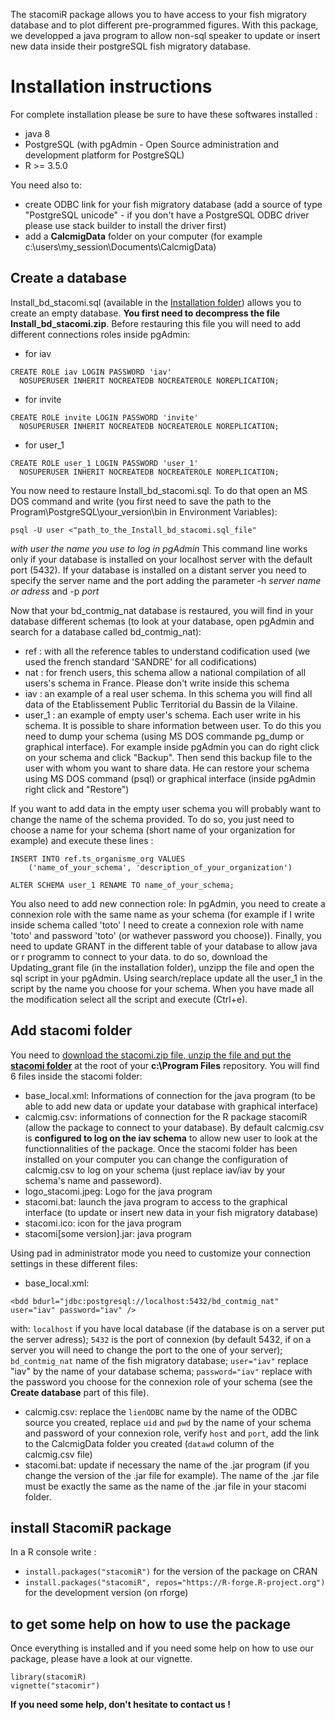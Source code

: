 The stacomiR package allows you to have access to your fish migratory database and to plot different pre-programmed figures. With this package, we developped a java program to allow non-sql speaker to update or insert new data inside their postgreSQL fish migratory database.

# Installation instructions

For complete installation please be sure to have these softwares installed :
- java 8
- PostgreSQL (with pgAdmin - Open Source administration and development platform for PostgreSQL)
- R >= 3.5.0

You need also to:
- create ODBC link for your fish migratory database (add a source of type "PostgreSQL unicode" - if you don't have a PostgreSQL ODBC driver please use stack builder to install the driver first)
- add a **CalcmigData** folder on your computer (for example c:\users\my_session\Documents\CalcmigData)

## Create a database
Install_bd_stacomi.sql (available in the [Installation folder](https://github.com/MarionLegrandLogrami/stacomiR/tree/master/Installation)) allows you to create an empty database. **You first need to decompress the file Install_bd_stacomi.zip**.
Before restauring this file you will need to add different connections roles inside pgAdmin:
- for iav
```
CREATE ROLE iav LOGIN PASSWORD 'iav'
  NOSUPERUSER INHERIT NOCREATEDB NOCREATEROLE NOREPLICATION;
```
- for invite
```
CREATE ROLE invite LOGIN PASSWORD 'invite'
  NOSUPERUSER INHERIT NOCREATEDB NOCREATEROLE NOREPLICATION;
```
- for user_1
```
CREATE ROLE user_1 LOGIN PASSWORD 'user_1'
  NOSUPERUSER INHERIT NOCREATEDB NOCREATEROLE NOREPLICATION;
```

You now need to restaure Install_bd_stacomi.sql. To do that open an MS DOS command and write (you first need to save the path to the Program\PostgreSQL\your_version\bin in Environment Variables):
```
psql -U user <"path_to_the_Install_bd_stacomi.sql_file"
```
*with user the name you use to log in pgAdmin*
This command line works only if your database is installed on your localhost server with the default port (5432). If your database is installed on a distant server you need to specify the server name and the port adding the parameter -h *server name or adress* and -p *port*

Now that your bd_contmig_nat database is restaured, you will find in your database different schemas (to look at your database, open pgAdmin and search for a database called bd_contmig_nat):
- ref : with all the reference tables to understand codification used (we used the french standard 'SANDRE' for all codifications)
- nat : for french users, this schema allow a national compilation of all users's schema in France. Please don't write inside this schema
- iav : an example of a real user schema. In this schema you will find all data of the Etablissement Public Territorial du Bassin de la Vilaine.
- user_1 : an example of empty user's schema. Each user write in his schema. It is possible to share information between user. To do this you need to dump your schema (using MS DOS commande pg_dump or graphical interface). For example inside pgAdmin you can do right click on your schema and click "Backup". Then send this backup file to the user with whom you want to share data. He can restore your schema using MS DOS command (psql) or graphical interface (inside pgAdmin right click and "Restore")

If you want to add data in the empty user schema you will probably want to change the name of the schema provided. To do so, you just need to choose a name for your schema (short name of your organization for example) and execute these lines :

```
INSERT INTO ref.ts_organisme_org VALUES
    ('name_of_your_schema', 'description_of_your_organization')

ALTER SCHEMA user_1 RENAME TO name_of_your_schema;
```
You also need to add new connection role:
In pgAdmin, you need to create a connexion role with the same name as your schema (for example if I write inside schema called 'toto' I need to create a connexion role with name 'toto' and password 'toto' (or wathever password you choose)).
Finally, you need to update GRANT in the different table of your database to allow java or r programm to connect to your data. to do so, download the Updating_grant file (in the installation folder), unzipp the file and open the sql script in your pgAdmin. Using search/replace update all the user_1 in the script by the name you choose for your schema. When you have made all the modification select all the script and execute (Ctrl+e).

## Add stacomi folder
You need to [download the stacomi.zip file, unzip the file and put the **stacomi folder**](https://github.com/MarionLegrandLogrami/stacomiR/tree/master/Installation) at the root of your **c:\Program Files** repository.
You will find 6 files inside the stacomi folder:
- base_local.xml: Informations of connection for the java program (to be able to add new data or update your database with graphical interface)
- calcmig.csv: informations of connection for the R package stacomiR (allow the package to connect to your database). By default calcmig.csv is **configured to log on the iav schema** to allow new user to look at the functionnalities of the package. Once the stacomi folder has been installed on your computer you can change the configuration of calcmig.csv to log on your schema (just replace iav/iav by your schema's name and passeword).
- logo_stacomi.jpeg: Logo for the java program
- stacomi.bat: launch the java program to access to the graphical interface (to update or insert new data in your fish migratory database)
- stacomi.ico: icon for the java program
- stacomi[some version].jar: java program

Using pad in administrator mode you need to customize your connection settings in these different files:
- base_local.xml: 
```
<bdd bdurl="jdbc:postgresql://localhost:5432/bd_contmig_nat" user="iav" password="iav" />
```
with: 
`localhost` if you have local database (if the database is on a server put the server adress); 
`5432` is the port of connexion (by default 5432, if on a server you will need to change the port to the one of your server); 
`bd_contmig_nat` name of the fish migratory database; 
`user="iav"` replace "iav" by the name of your database schema; 
`password="iav"` replace with the password you choose for the connexion role of your schema (see the **Create database** part of this file).
- calcmig.csv: replace the `lienODBC` name by the name of the ODBC source you created, replace `uid` and `pwd` by the name of your schema and password of your connexion role, verify `host` and `port`, add the link to the CalcmigData folder you created (`datawd` column of the calcmig.csv file)
- stacomi.bat: update if necessary the name of the .jar program (if you change the version of the .jar file for example). The name of the .jar file must be exactly the same as the name of the .jar file in your stacomi folder.

## install StacomiR package
In a R console write :
- ```install.packages("stacomiR")``` for the version of the package on CRAN
- ```install.packages("stacomiR", repos="https://R-forge.R-project.org")``` for the development version (on rforge)

## to get some help on how to use the package
Once everything is installed and if you need some help on how to use our package, please have a look at our vignette.
```
library(stacomiR)
vignette("stacomir")
```

**If you need some help, don't hesitate to contact us !**
